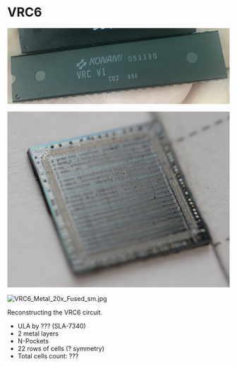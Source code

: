 # VRC6

![package.jpg](imgstore/package.jpg)

![vrc6_die.jpg](imgstore/vrc6_die.jpg)

![VRC6_Metal_20x_Fused_sm.jpg](imgstore/VRC6_Metal_20x_Fused_sm.jpg)

Reconstructing the VRC6 circuit.

- ULA by ??? (SLA-7340)
- 2 metal layers
- N-Pockets
- 22 rows of cells (? symmetry)
- Total cells count: ???
